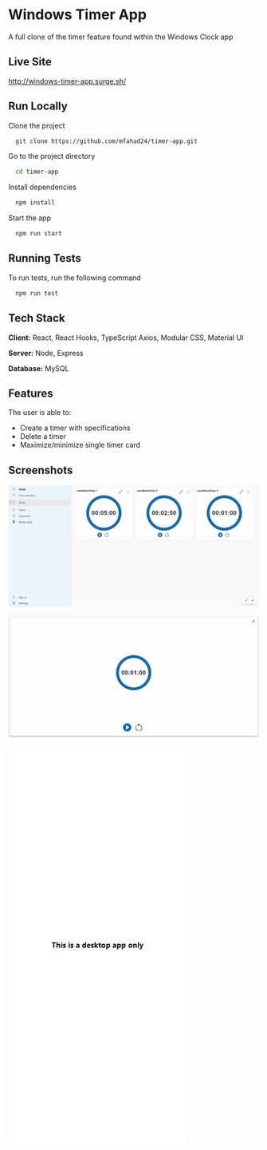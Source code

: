# Windows Timer App

A full clone of the timer feature found within the Windows Clock app

## Live Site

http://windows-timer-app.surge.sh/

## Run Locally

Clone the project

```bash
  git clone https://github.com/mfahad24/timer-app.git
```

Go to the project directory

```bash
  cd timer-app
```

Install dependencies

```bash
  npm install
```

Start the app

```bash
  npm run start
```

## Running Tests

To run tests, run the following command

```bash
  npm run test
```

## Tech Stack

**Client:** React, React Hooks, TypeScript Axios,
Modular CSS, Material UI

**Server:** Node, Express

**Database:** MySQL

## Features

The user is able to:

- Create a timer with specifications
- Delete a timer
- Maximize/minimize single timer card

## Screenshots

![Timer App All Card View ](Timer_1.png)

![Single Timer Max View](Timer_2.png)

![Mobile View](Timer_3.png)

